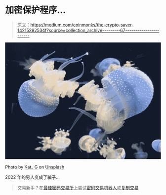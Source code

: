 # 加密保护程序…

> 原文：<https://medium.com/coinmonks/the-crypto-saver-14215292534f?source=collection_archive---------67----------------------->

![](img/7a177ab0be81e4f3f5d3cb2dbdfea7bb.png)

Photo by [Kat_ G](https://unsplash.com/@katarina_g?utm_source=medium&utm_medium=referral) on [Unsplash](https://unsplash.com?utm_source=medium&utm_medium=referral)

2022 年的男人变成了骗子…

> 交易新手？在[最佳密码交易所](/coinmonks/crypto-exchange-dd2f9d6f3769)上尝试[密码交易机器人](/coinmonks/crypto-trading-bot-c2ffce8acb2a)或[复制交易](/coinmonks/top-10-crypto-copy-trading-platforms-for-beginners-d0c37c7d698c)